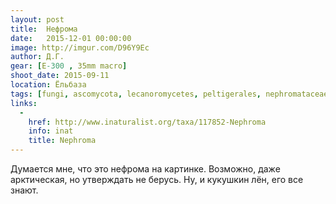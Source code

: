 ```yaml
---
layout: post
title:  Нефрома
date:   2015-12-01 00:00:00
image: http://imgur.com/D96Y9Ec
author: Д.Г.
gear: [E-300 , 35mm macro]
shoot_date: 2015-09-11
location: Ёльбаза
tags: [fungi, ascomycota, lecanoromycetes, peltigerales, nephromataceae, nephroma]
links:
  -
    href: http://www.inaturalist.org/taxa/117852-Nephroma
    info: inat
    title: Nephroma
---
```


Думается мне, что это нефрома на картинке. Возможно, даже арктическая, но утверждать не берусь. Ну, и кукушкин лён, его все знают.

